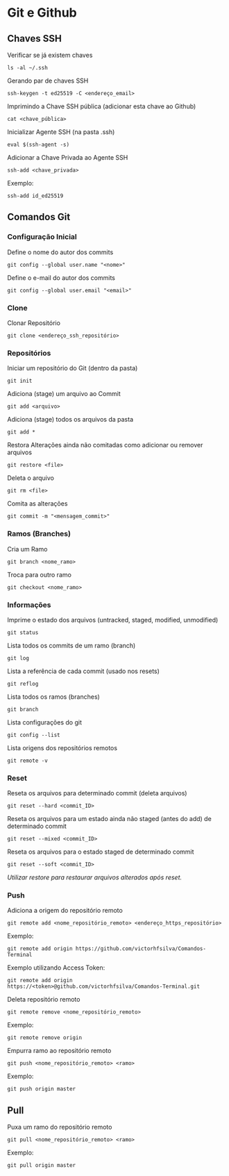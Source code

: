 # Git e Github

## Chaves SSH
Verificar se já existem chaves
```
ls -al ~/.ssh
```
Gerando par de chaves SSH
```
ssh-keygen -t ed25519 -C <endereço_email>
```
Imprimindo a Chave SSH pública (adicionar esta chave ao Github)
```
cat <chave_pública>
```
Inicializar Agente SSH (na pasta .ssh)
```
eval $(ssh-agent -s)
```
Adicionar a Chave Privada ao Agente SSH
```
ssh-add <chave_privada>
```
Exemplo:
```
ssh-add id_ed25519
```
## Comandos Git
### Configuração Inicial
Define o nome do autor dos commits
```
git config --global user.name "<nome>"
```
Define o e-mail do autor dos commits
```
git config --global user.email "<email>"
```

### Clone
Clonar Repositório
```
git clone <endereço_ssh_repositório>
```

### Repositórios
Iniciar um repositório do Git (dentro da pasta)
```
git init
```
Adiciona (stage) um arquivo ao Commit
```
git add <arquivo>
```
Adiciona (stage) todos os arquivos da pasta
```
git add *
```
Restora Alterações ainda não comitadas como adicionar ou remover arquivos
```
git restore <file>
```
Deleta o arquivo
```
git rm <file>
```
Comita as alterações
```
git commit -m "<mensagem_commit>"
```
### Ramos (Branches)
Cria um Ramo
```
git branch <nome_ramo>
```
Troca para outro ramo
```
git checkout <nome_ramo>
```
### Informações
Imprime o estado dos arquivos (untracked, staged, modified, unmodified)
```
git status
```
Lista todos os commits de um ramo (branch)
```
git log
```
Lista a referência de cada commit (usado nos resets)
```
git reflog
```
Lista todos os ramos (branches)
```
git branch
```
Lista configurações do git
```
git config --list
```
Lista origens dos repositórios remotos
```
git remote -v
```
### Reset
Reseta os arquivos para determinado commit (deleta arquivos)
```
git reset --hard <commit_ID>
```
Reseta os arquivos para um estado ainda não staged (antes do add) de determinado commit
```
git reset --mixed <commit_ID>
```
Reseta os arquivos para o estado staged de determinado commit
```
git reset --soft <commit_ID>
```
*Utilizar restore para restaurar arquivos alterados após reset.*
### Push
Adiciona a origem do repositório remoto
```
git remote add <nome_repositório_remoto> <endereço_https_repositório>
```
Exemplo:
```
git remote add origin https://github.com/victorhfsilva/Comandos-Terminal
```
Exemplo utilizando Access Token:
```
git remote add origin https://<token>@github.com/victorhfsilva/Comandos-Terminal.git
```
Deleta repositório remoto
```
git remote remove <nome_repositório_remoto>
```
Exemplo:
```
git remote remove origin
```
Empurra ramo ao repositório remoto
```
git push <nome_repositório_remoto> <ramo>
```
Exemplo:
```
git push origin master
```
## Pull
Puxa um ramo do repositório remoto
```
git pull <nome_repositório_remoto> <ramo>
```
Exemplo:
```
git pull origin master
```
